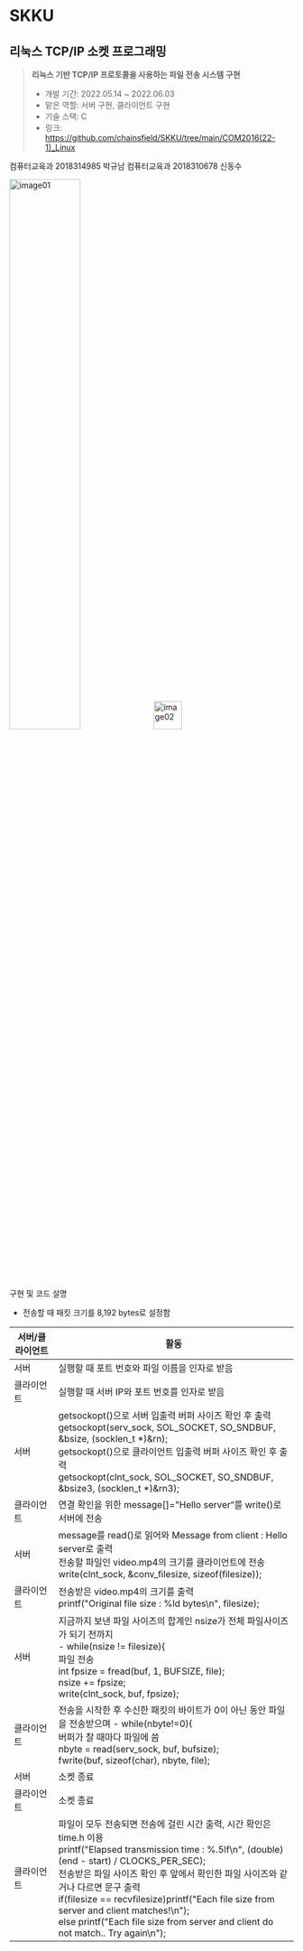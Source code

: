 # SKKU

## 리눅스 TCP/IP 소켓 프로그래밍
> **리눅스 기반 TCP/IP 프로토콜을 사용하는 파일 전송 시스템 구현**
> - 개발 기간: 2022.05.14 ~ 2022.06.03
> - 맡은 역할: 서버 구현, 클라이언트 구현
> - 기술 스택: C
> - 링크: https://github.com/chainsfield/SKKU/tree/main/COM2016(22-1)_Linux

컴퓨터교육과 2018314985 박규남
컴퓨터교육과 2018310678 신동수

<img width="50%" alt="image01" src="https://github.com/chainsfield/SKKU/assets/50831615/8c87fd7e-2c76-4ebe-851c-190e0d129470">
<img width="50$" alt="image02" src="https://github.com/chainsfield/SKKU/assets/50831615/f0d734bf-2772-4738-98e4-d448b3152313">

구현 및 코드 설명
- 전송할 때 패킷 크기를 8,192 bytes로 설정함

|서버/클라이언트|활동|
|---|---|
|서버|실행할 때 포트 번호와 파일 이름을 인자로 받음|
|클라이언트|실행할 때 서버 IP와 포트 번호를 인자로 받음|
|서버|getsockopt()으로 서버 입출력 버퍼 사이즈 확인 후 출력 <br> getsockopt(serv_sock, SOL_SOCKET, SO_SNDBUF, &bsize, (socklen_t *)&rn); <br> getsockopt()으로 클라이언트 입출력 버퍼 사이즈 확인 후 출력 <br> getsockopt(clnt_sock, SOL_SOCKET, SO_SNDBUF, &bsize3, (socklen_t *)&rn3);|
|클라이언트|연결 확인을 위한 message[]="Hello server“를 write()로 서버에 전송|
|서버|message를 read()로 읽어와 Message from client : Hello server로 출력 <br> 전송할 파일인 video.mp4의 크기를 클라이언트에 전송 <br> write(clnt_sock, &conv_filesize, sizeof(filesize));|
|클라이언트|전송받은 video.mp4의 크기를 출력 <br> printf("Original file size : %ld bytes\n", filesize);|
|서버|지금까지 보낸 파일 사이즈의 합계인 nsize가 전체 파일사이즈가 되기 전까지 <br> - while(nsize != filesize){ <br> 파일 전송 <br> int fpsize = fread(buf, 1, BUFSIZE, file); <br> nsize += fpsize; <br> write(clnt_sock, buf, fpsize);|
|클라이언트|전송을 시작한 후 수신한 패킷의 바이트가 0이 아닌 동안 파일을 전송받으며 - while(nbyte!=0){ <br> 버퍼가 찰 때마다 파일에 씀 <br> nbyte = read(serv_sock, buf, bufsize); <br> fwrite(buf, sizeof(char), nbyte, file);|
|서버|소켓 종료|
|클라이언트|소켓 종료|
|클라이언트|파일이 모두 전송되면 전송에 걸린 시간 출력, 시간 확인은 time.h 이용 <br> printf("Elapsed transmission time : %.5lf\n", (double)(end - start) / CLOCKS_PER_SEC); <br> 전송받은 파일 사이즈 확인 후 앞에서 확인한 파일 사이즈와 같거나 다르면 문구 출력 <br> if(filesize == recvfilesize)printf("Each file size from server and client matches!\n"); <br> else printf("Each file size from server and client do not match.. Try again\n");|
